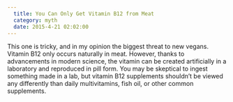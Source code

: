 ```yaml
---
  title: You Can Only Get Vitamin B12 from Meat
  category: myth
  date: 2015-4-21 02:02:00
---
```

This one is tricky, and in my opinion the biggest threat to new vegans. Vitamin B12 only occurs naturally in meat. However, thanks to advancements in modern science, the vitamin can be created artificially in a laboratory and reproduced in pill form. You may be skeptical to ingest something made in a lab, but vitamin B12 supplements shouldn’t be viewed any differently than daily multivitamins, fish oil, or other common supplements.
